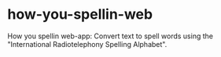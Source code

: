 # how-you-spellin-web
How you spellin web-app: Convert text to spell words using the "International Radiotelephony Spelling Alphabet". 
